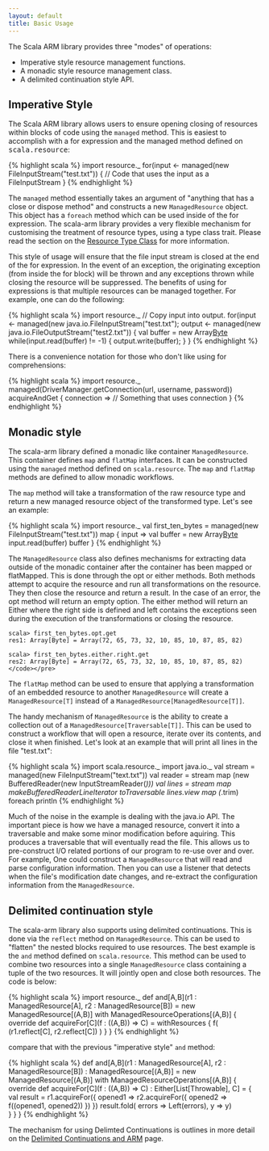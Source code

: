 ```yaml
---
layout: default
title: Basic Usage
---
```


The Scala ARM library provides three "modes" of operations:

* Imperative style resource management functions.
* A monadic style resource management class.
* A delimited continuation style API.

## Imperative Style ##

The Scala ARM library allows users to ensure opening closing of resources within blocks of code using the `managed` method.   This is easiest to accomplish with a for expression and the managed method defined on <tt>scala.resource</tt>:

{% highlight scala %}
import resource._
for(input <- managed(new FileInputStream("test.txt")) {
  // Code that uses the input as a FileInputStream
}
{% endhighlight %}


The `managed` method essentially takes an argument of "anything that has a close or dispose method" and constructs a new `ManagedResource` object.   This object has a `foreach` method which can be used inside of the for expression.  The scala-arm library provides a very flexible mechanism for customising the treatment of resource types, using a type class trait.   Please read the section on the [Resource Type Class](resource.html) for more information.

This style of usage will ensure that the file input stream is closed at the end of the for expression.   In the event of an exception, the originating exception (from inside the for block) will be thrown and any exceptions thrown while closing the resource will be suppressed.   The benefits of using for expressions is that multiple resources can be managed together.  For example, one can do the following:

{% highlight scala %}
import resource._
// Copy input into output.
for(input <- managed(new java.io.FileInputStream("test.txt"); 
     output <- managed(new java.io.FileOutputStream("test2.txt")) {
  val buffer = new Array[Byte](512)
  while(input.read(buffer) != -1) {
    output.write(buffer);
  }
}
{% endhighlight %}


There is a convenience notation for those who don't like using for comprehensions:

{% highlight scala %}
import resource._
managed(DriverManager.getConnection(url, username, password)) acquireAndGet {
  connection =>
   // Something that uses connection
}
{% endhighlight %}

## Monadic style ##

The scala-arm library defined a monadic like container `ManagedResource`.   This container defines `map` and `flatMap` interfaces.   It can be constructed using the `managed` method defined on `scala.resource`.   The `map` and `flatMap` methods are defined to allow monadic workflows.

The `map` method will take a transformation of the raw resource type and return a new managed resource object of the transformed type.   Let's see an example:

{% highlight scala %}
import resource._
val first_ten_bytes = managed(new FileInputStream("test.txt")) map { 
  input =>
     val buffer = new Array[Byte](10)
     input.read(buffer)
     buffer
}
{% endhighlight %}

The `ManagedResource` class also defines mechanisms for extracting data outside of the monadic container after the container has been mapped or flatMapped.  This is done through the opt or either methods.   Both methods attempt to acquire the resource and run all transformations on the resource.  They then close the resource and return a result.   In the case of an error, the opt method will return an empty option.  The either method will return an Either where the right side is defined and left contains the exceptions seen during the execution of the transformations or closing the resource.

    scala> first_ten_bytes.opt.get
    res1: Array[Byte] = Array(72, 65, 73, 32, 10, 85, 10, 87, 85, 82)
    
    scala> first_ten_bytes.either.right.get
    res2: Array[Byte] = Array(72, 65, 73, 32, 10, 85, 10, 87, 85, 82)</code></pre>

The `flatMap` method can be used to ensure that applying a transformation of an embedded resource to another `ManagedResource` will create a `ManagedResource[T]` instead of a `ManagedResource[ManagedResource[T]]`.

The handy mechanism of `ManagedResource` is the ability to create a collection out of a `ManagedResource[Traversable[T]]`.  This can be used to construct a workflow that will open a resource, iterate over its contents, and close it when finished.  Let's look at an example that will print all lines in the file "test.txt":

{% highlight scala %}
import scala.resource._
import java.io._
val stream = managed(new FileInputStream("text.txt"))
val reader = stream map (new BufferedReader(new InputStreamReader(_)))
val lines = stream map makeBufferedReaderLineIterator toTraversable
lines.view map (_.trim) foreach println
{% endhighlight %}

Much of the noise in the example is dealing with the java.io API.   The important piece is how we have a managed resource, convert it into a traversable and make some minor modification before aquiring.   This produces a traversable that will eventually read the file.   This allows us to pre-construct I/O related portions of our program to re-use over and over.   For example,  One could construct a `ManagedResource` that will read and parse configuration information.   Then you can use a listener that detects when the file's modification date changes, and re-extract the configuration information from the `ManagedResource`.

## Delimited continuation style ##

The scala-arm library also supports using delimited continuations.   This is done via the `reflect` method on `ManagedResource`.  This can be used to "flatten" the nested blocks required to use resources.   The best example is the `and` method defined on `scala.resource`.   This method can be used to combine two resources into a single `ManagedResource` class containing a tuple of the two resources.   It will jointly open and close both resources.   The code is below:

{% highlight scala %}
import resource._
def and[A,B](r1 : ManagedResource[A], r2 : ManagedResource[B]) = 
    new ManagedResource[(A,B)] with ManagedResourceOperations[(A,B)] {
      override def acquireFor[C](f : ((A,B)) => C) = withResources {
        f( (r1.reflect[C], r2.reflect[C]) )
      }
  }
{% endhighlight %}

compare that with the previous "imperative style" `and` method:

{% highlight scala %}
def and[A,B](r1 : ManagedResource[A], r2 : ManagedResource[B]) : ManagedResource[(A,B)] = 
  new ManagedResource[(A,B)] with ManagedResourceOperations[(A,B)] {
    override def acquireFor[C](f : ((A,B)) => C) : Either[List[Throwable], C] = {
      val result = r1.acquireFor({ opened1 =>
        r2.acquireFor({ opened2 =>
          f((opened1, opened2))
        })
       })
      result.fold( errors => Left(errors), y => y)      
      }
    }
}
{% endhighlight %}

The mechanism for using Delimted Continuations is outlines in more detail on the [Delimited Continuations and ARM](continuations.html) page.
